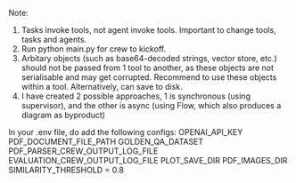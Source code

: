 Note:
1. Tasks invoke tools, not agent invoke tools. Important to change tools, tasks and agents.
2. Run python main.py for crew to kickoff.
3. Arbitary objects (such as base64-decoded strings, vector store, etc.) should not be passed from 1 tool to another, as these objects are not serialisable and may get corrupted. Recommend to use these objects within a tool. Alternatively, can save to disk.
4. I have created 2 possible approaches, 1 is synchronous (using supervisor), and the other is async (using Flow, which also produces a diagram as byproduct)

In your .env file, do add the following configs:
OPENAI_API_KEY
PDF_DOCUMENT_FILE_PATH
GOLDEN_QA_DATASET
PDF_PARSER_CREW_OUTPUT_LOG_FILE
EVALUATION_CREW_OUTPUT_LOG_FILE
PLOT_SAVE_DIR
PDF_IMAGES_DIR
SIMILARITY_THRESHOLD = 0.8